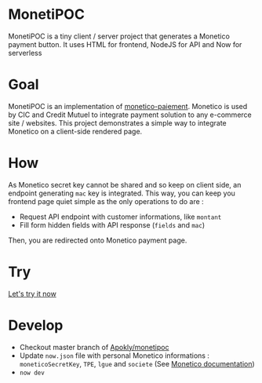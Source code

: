 # MonetiPOC

MonetiPOC is a tiny client / server project that generates a Monetico payment button. It uses HTML for frontend, NodeJS for API and Now for serverless

# Goal

MonetiPOC is an implementation of [monetico-paiement](https://www.monetico-paiement.fr/).  Monetico is used by CIC and Credit Mutuel to integrate payment solution to any e-commerce site / websites. This project demonstrates a simple way to integrate Monetico on a client-side rendered page.

# How

As Monetico secret key cannot be shared and so keep on client side, an endpoint generating `mac` key is integrated. This way, you can keep you frontend page quiet simple as the only operations to do are :
* Request API endpoint with customer informations, like `montant`
* Fill form hidden fields with API response (`fields` and `mac`)

Then, you are redirected onto Monetico payment page.

# Try
[Let's try it now](https://monetipoc.now.sh/)

# Develop
* Checkout master branch of [Apokly/monetipoc](https://github.com/Apokly/monetipoc)
* Update `now.json` file with personal Monetico informations : `moneticoSecretKey`, `TPE`, `lgue` and `societe` (See [Monetico documentation](https://www.monetico-paiement.fr/fr/info/documentations/Monetico_Paiement_documentation_technique_v2.0.pdf))
* `now dev`
